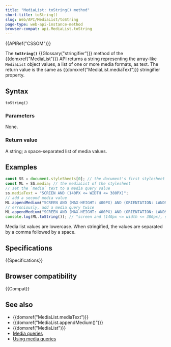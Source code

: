 ```yaml
---
title: "MediaList: toString() method"
short-title: toString()
slug: Web/API/MediaList/toString
page-type: web-api-instance-method
browser-compat: api.MediaList.toString
---
```


{{APIRef("CSSOM")}}

The **`toString()`** {{Glossary("stringifier")}} method of the {{domxref("MediaList")}} API returns a string representing the array-like `MediaList` object values, a list of one or more media formats, as text. The return value is the same as {{domxref("MediaList.mediaText")}} stringifier property.

## Syntax

```js-nolint
toString()
```

### Parameters

None.

### Return value

A string; a space-separated list of media values.

## Examples

```js
const SS = document.styleSheets[0]; // the document's first stylesheet
const ML = SS.media; // the mediaList of the stylesheet
// set the `media` text to a media query value
ss.mediaText = "SCREEN AND (140PX <= WIDTH <= 380PX)";
// add a second media value
ML.appendMedium("SCREEN AND (MAX-HEIGHT: 400PX) AND (ORIENTATION: LANDSCAPE))");
// erroniously, add a media query twice
ML.appendMedium("SCREEN AND (MAX-HEIGHT: 400PX) AND (ORIENTATION: LANDSCAPE))");
console.log(ML.toString()); // "screen and (140px <= width <= 380px), screen and (max-height: 400px) and (orientation: landscape)"
```

Media list values are lowercase. When stringified, the values are separated by a comma followed by a space.

## Specifications

{{Specifications}}

## Browser compatibility

{{Compat}}

## See also

- {{domxref("MediaList.mediaText")}}
- {{domxref("MediaList.appendMedium()")}}
- {{domxref("MediaList")}}
- [Media queries](/en-US/docs/Web/CSS/CSS_media_queries)
- [Using media queries](/en-US/docs/Web/CSS/CSS_media_queries/Using_media_queries)
